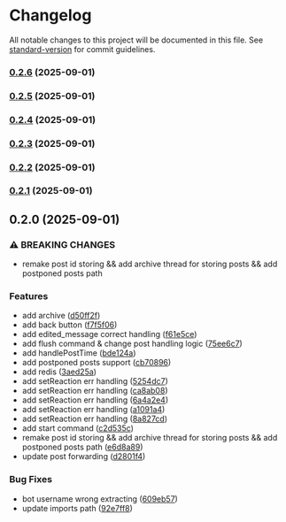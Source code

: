 # Changelog

All notable changes to this project will be documented in this file. See [standard-version](https://github.com/conventional-changelog/standard-version) for commit guidelines.

### [0.2.6](https://github.com/Jagmesh/postula/compare/v0.2.5...v0.2.6) (2025-09-01)

### [0.2.5](https://github.com/Jagmesh/postula/compare/v0.2.4...v0.2.5) (2025-09-01)

### [0.2.4](https://github.com/Jagmesh/postula/compare/v0.2.3...v0.2.4) (2025-09-01)

### [0.2.3](https://github.com/Jagmesh/postula/compare/v0.2.2...v0.2.3) (2025-09-01)

### [0.2.2](https://github.com/Jagmesh/postula/compare/v0.2.1...v0.2.2) (2025-09-01)

### [0.2.1](https://github.com/Jagmesh/postula/compare/v0.2.0...v0.2.1) (2025-09-01)

## 0.2.0 (2025-09-01)


### ⚠ BREAKING CHANGES

* remake post id storing && add archive thread for storing posts && add postponed posts path

### Features

* add archive ([d50ff2f](https://github.com/Jagmesh/postula/commit/d50ff2fdf4a6608f2a1118f06c2f6e4bd5563133))
* add back button ([f7f5f06](https://github.com/Jagmesh/postula/commit/f7f5f061b2f2299ae95f9218872d2f6670d53b85))
* add edited_message correct handling ([f61e5ce](https://github.com/Jagmesh/postula/commit/f61e5cec4d113346eecb343ba17d7826c676cfe9))
* add flush command & change post handling logic ([75ee6c7](https://github.com/Jagmesh/postula/commit/75ee6c7ac161d0fdf5ec0a0377a1e08ce1d68275))
* add handlePostTime ([bde124a](https://github.com/Jagmesh/postula/commit/bde124a608117b88bd8fae914ffc803fac042f2d))
* add postponed posts support ([cb70896](https://github.com/Jagmesh/postula/commit/cb708969182b3a94e249dd9f64d6e96f2d33ca86))
* add redis ([3aed25a](https://github.com/Jagmesh/postula/commit/3aed25aa2ed951971db25f0bc1d794feb1269bfa))
* add setReaction err handling ([5254dc7](https://github.com/Jagmesh/postula/commit/5254dc7a740d9735e14f68310533b28bc49f8217))
* add setReaction err handling ([ca8ab08](https://github.com/Jagmesh/postula/commit/ca8ab08d7c1e628335a1bd4c937d3cbf0b0800b9))
* add setReaction err handling ([6a4a2e4](https://github.com/Jagmesh/postula/commit/6a4a2e4abce346b438fd0121f9e71b09f7b10c0c))
* add setReaction err handling ([a1091a4](https://github.com/Jagmesh/postula/commit/a1091a443fbaffd921765e85ed6b7a63164f513b))
* add setReaction err handling ([8a827cd](https://github.com/Jagmesh/postula/commit/8a827cdd8a034c57059f79e71ea2e3afda2f3d69))
* add start command ([c2d535c](https://github.com/Jagmesh/postula/commit/c2d535c010227074296181aae4aa6e3c2c9a0c3e))
* remake post id storing && add archive thread for storing posts && add postponed posts path ([e6d8a89](https://github.com/Jagmesh/postula/commit/e6d8a897e3bce728f88a0a005b6ece9cd370c4c5))
* update post forwarding ([d2801f4](https://github.com/Jagmesh/postula/commit/d2801f40472247e60a90fd0b66617b42961479fb))


### Bug Fixes

* bot username wrong extracting ([609eb57](https://github.com/Jagmesh/postula/commit/609eb572338970aac81f644d5bb21551df74ceda))
* update imports path ([92e7ff8](https://github.com/Jagmesh/postula/commit/92e7ff8803d07c2faf08fdb896835c5e4c4da015))
